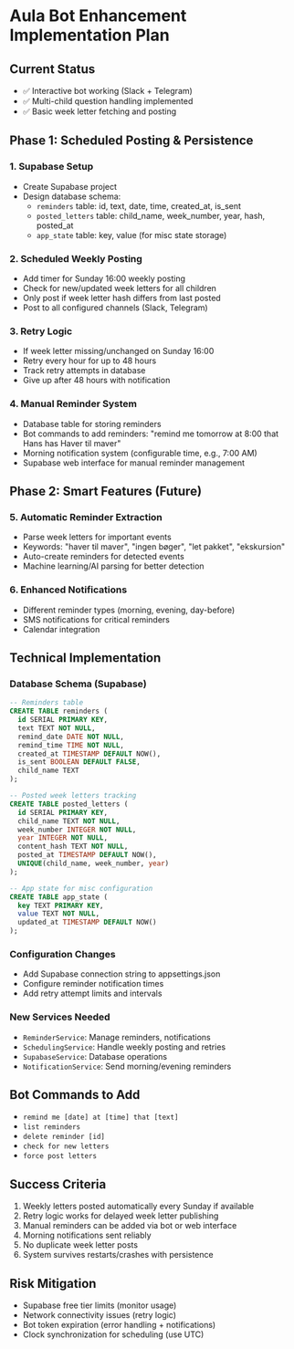 # Aula Bot Enhancement Implementation Plan

## Current Status
- ✅ Interactive bot working (Slack + Telegram)
- ✅ Multi-child question handling implemented
- ✅ Basic week letter fetching and posting

## Phase 1: Scheduled Posting & Persistence

### 1. Supabase Setup
- Create Supabase project
- Design database schema:
  - `reminders` table: id, text, date, time, created_at, is_sent
  - `posted_letters` table: child_name, week_number, year, hash, posted_at
  - `app_state` table: key, value (for misc state storage)

### 2. Scheduled Weekly Posting
- Add timer for Sunday 16:00 weekly posting
- Check for new/updated week letters for all children
- Only post if week letter hash differs from last posted
- Post to all configured channels (Slack, Telegram)

### 3. Retry Logic
- If week letter missing/unchanged on Sunday 16:00
- Retry every hour for up to 48 hours
- Track retry attempts in database
- Give up after 48 hours with notification

### 4. Manual Reminder System
- Database table for storing reminders
- Bot commands to add reminders: "remind me tomorrow at 8:00 that Hans has Haver til maver"
- Morning notification system (configurable time, e.g., 7:00 AM)
- Supabase web interface for manual reminder management

## Phase 2: Smart Features (Future)

### 5. Automatic Reminder Extraction
- Parse week letters for important events
- Keywords: "haver til maver", "ingen bøger", "let pakket", "ekskursion"
- Auto-create reminders for detected events
- Machine learning/AI parsing for better detection

### 6. Enhanced Notifications
- Different reminder types (morning, evening, day-before)
- SMS notifications for critical reminders
- Calendar integration

## Technical Implementation

### Database Schema (Supabase)
```sql
-- Reminders table
CREATE TABLE reminders (
  id SERIAL PRIMARY KEY,
  text TEXT NOT NULL,
  remind_date DATE NOT NULL,
  remind_time TIME NOT NULL,
  created_at TIMESTAMP DEFAULT NOW(),
  is_sent BOOLEAN DEFAULT FALSE,
  child_name TEXT
);

-- Posted week letters tracking
CREATE TABLE posted_letters (
  id SERIAL PRIMARY KEY,
  child_name TEXT NOT NULL,
  week_number INTEGER NOT NULL,
  year INTEGER NOT NULL,
  content_hash TEXT NOT NULL,
  posted_at TIMESTAMP DEFAULT NOW(),
  UNIQUE(child_name, week_number, year)
);

-- App state for misc configuration
CREATE TABLE app_state (
  key TEXT PRIMARY KEY,
  value TEXT NOT NULL,
  updated_at TIMESTAMP DEFAULT NOW()
);
```

### Configuration Changes
- Add Supabase connection string to appsettings.json
- Configure reminder notification times
- Add retry attempt limits and intervals

### New Services Needed
- `ReminderService`: Manage reminders, notifications
- `SchedulingService`: Handle weekly posting and retries
- `SupabaseService`: Database operations
- `NotificationService`: Send morning/evening reminders

## Bot Commands to Add
- `remind me [date] at [time] that [text]`
- `list reminders`
- `delete reminder [id]`
- `check for new letters`
- `force post letters`

## Success Criteria
1. Weekly letters posted automatically every Sunday if available
2. Retry logic works for delayed week letter publishing
3. Manual reminders can be added via bot or web interface
4. Morning notifications sent reliably
5. No duplicate week letter posts
6. System survives restarts/crashes with persistence

## Risk Mitigation
- Supabase free tier limits (monitor usage)
- Network connectivity issues (retry logic)
- Bot token expiration (error handling + notifications)
- Clock synchronization for scheduling (use UTC)